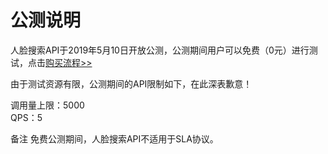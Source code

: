 # 公测说明

人脸搜索API于2019年5月10日开放公测，公测期间用户可以免费（0元）进行测试，点击[购买流程>>](http://neuhub.jd.com/ai/api/face/search)

由于测试资源有限，公测期间的API限制如下，在此深表歉意！

调用量上限：5000  
QPS：5

备注
免费公测期间，人脸搜索API不适用于SLA协议。

